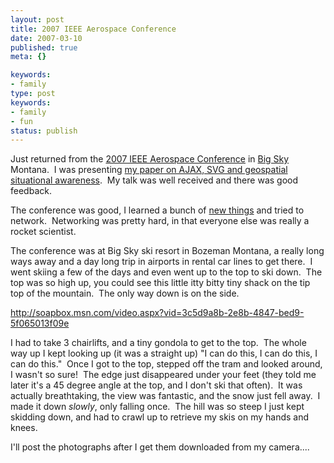 ```yaml
---
layout: post
title: 2007 IEEE Aerospace Conference
date: 2007-03-10
published: true
meta: {}

keywords:
- family
type: post
keywords:
- family
- fun
status: publish
---
```



Just returned from the [2007 IEEE Aerospace Conference](http://www.aeroconf.org/) in [Big Sky](http://www.bigskyresort.com/) Montana.  I was presenting [my paper on AJAX, SVG and geospatial situational awareness](http://blog.andyeick.com/2007/01/09/GeoBoosttrade+An+AJAX+Web+20+Collaborative+Geospatial+Visualization+Framework.aspx).  My talk was well received and there was good feedback.



The conference was good, I learned a bunch of [new things](http://www.aeroconf.org/2007_web/2007%20IEEE%20Aerospace%20Conference%20Papers%20with%20Presenter%20and%20Title.htm) and tried to network.  Networking was pretty hard, in that everyone else was really a rocket scientist.



The conference was at Big Sky ski resort in Bozeman Montana, a really long ways away and a day long trip in airports in rental car lines to get there.  I went skiing a few of the days and even went up to the top to ski down.  The top was so high up, you could see this little itty bitty tiny shack on the tip top of the mountain.  The only way down is on the side.



<http://soapbox.msn.com/video.aspx?vid=3c5d9a8b-2e8b-4847-bed9-5f065013f09e>



I had to take 3 chairlifts, and a tiny gondola to get to the top.  The whole way up I kept looking up (it was a straight up) "I can do this, I can do this, I can do this."  Once I got to the top, stepped off the tram and looked around, I wasn't so sure!  The edge just disappeared under your feet (they told me later it's a 45 degree angle at the top, and I don't ski that often).  It was actually breathtaking, the view was fantastic, and the snow just fell away.  I made it down _slowly_, only falling once.  The hill was so steep I just kept skidding down, and had to crawl up to retrieve my skis on my hands and knees.



I'll post the photographs after I get them downloaded from my camera....

